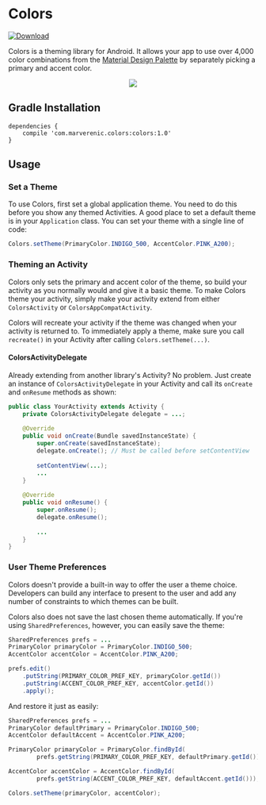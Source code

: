 # Colors

[ ![Download](https://api.bintray.com/packages/marverenic/Colors/com.marverenic.colors/images/download.svg) ](https://bintray.com/marverenic/Colors/com.marverenic.colors/_latestVersion)

Colors is a theming library for Android. It allows your app to use over 4,000 color combinations from the [Material Design Palette](https://material.io/guidelines/style/color.html#color-color-tool) by separately picking a primary and accent color.

<p align="center">
    <img src="https://github.com/marverenic/Colors/raw/master/preview.gif">
</p>

## Gradle Installation
```
dependencies {
    compile 'com.marverenic.colors:colors:1.0'
}
```

## Usage
### Set a Theme
To use Colors, first set a global application theme. You need to do this before you show any themed Activities. A good place to set a default theme is in your `Application` class. You can set your theme with a single line of code:

```java
Colors.setTheme(PrimaryColor.INDIGO_500, AccentColor.PINK_A200);
```

### Theming an Activity
Colors only sets the primary and accent color of the theme, so build your activity as you normally would and give it a basic theme. To make Colors theme your activity, simply make your activity extend from either `ColorsActivity` or `ColorsAppCompatActivity`.

Colors will recreate your activity if the theme was changed when your activity is returned to. To immediately apply a theme, make sure you call `recreate()` in your Activity after calling `Colors.setTheme(...)`.

#### ColorsActivityDelegate
Already extending from another library's Activity? No problem. Just create an instance of `ColorsActivityDelegate` in your Activity and call its `onCreate` and `onResume` methods as shown:

```java
public class YourActivity extends Activity {
    private ColorsActivityDelegate delegate = ...;
    
    @Override
    public void onCreate(Bundle savedInstanceState) {
        super.onCreate(savedInstanceState);
        delegate.onCreate(); // Must be called before setContentView
        
        setContentView(...);
        ...
    }
    
    @Override
    public void onResume() {
        super.onResume();
        delegate.onResume();
        
        ...
    }
}
```

### User Theme Preferences
Colors doesn't provide a built-in way to offer the user a theme choice. Developers can build any interface to present to the user and add any number of constraints to which themes can be built.

Colors also does not save the last chosen theme automatically. If you're using `SharedPreferences`, however, you can easily save the theme:

```java
SharedPreferences prefs = ...
PrimaryColor primaryColor = PrimaryColor.INDIGO_500;
AccentColor accentColor = AccentColor.PINK_A200;

prefs.edit()
    .putString(PRIMARY_COLOR_PREF_KEY, primaryColor.getId())
    .putString(ACCENT_COLOR_PREF_KEY, accentColor.getId())
    .apply();
```

And restore it just as easily:

```java
SharedPreferences prefs = ...
PrimaryColor defaultPrimary = PrimaryColor.INDIGO_500;
AccentColor defaultAccent = AccentColor.PINK_A200;

PrimaryColor primaryColor = PrimaryColor.findById(
        prefs.getString(PRIMARY_COLOR_PREF_KEY, defaultPrimary.getId()));

AccentColor accentColor = AccentColor.findById(
        prefs.getString(ACCENT_COLOR_PREF_KEY, defaultAccent.getId()));

Colors.setTheme(primaryColor, accentColor);
```